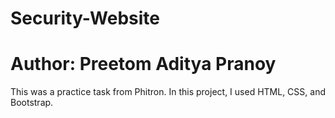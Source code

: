 # Security-Website
# Author: Preetom Aditya Pranoy
<p>This was a practice task from Phitron. In this project, I used HTML, CSS, and Bootstrap. </p>
